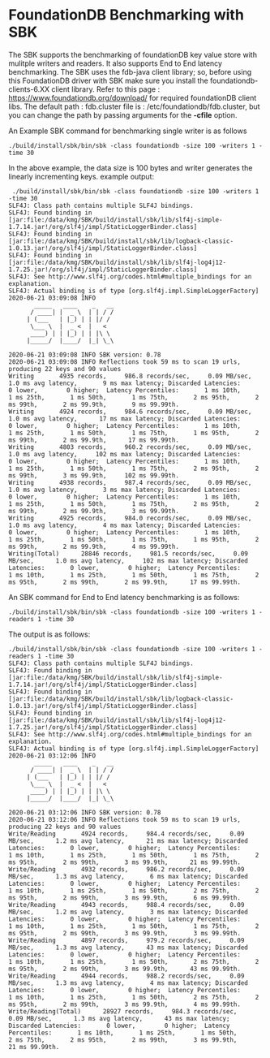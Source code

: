 <!--
Copyright (c) KMG. All Rights Reserved.

Licensed under the Apache License, Version 2.0 (the "License");
you may not use this file except in compliance with the License.
You may obtain a copy of the License at

    http://www.apache.org/licenses/LICENSE-2.0
-->
# FoundationDB Benchmarking with SBK 
The SBK supports the benchmarking of foundationDB key value store with mulitple writers and readers.
It also supports End to End latency benchmarking. The SBK uses the fdb-java client library; 
so, before using this FoundationDB driver with SBK make sure you install the foundationdb-clients-6.XX client library.
Refer to this page : https://www.foundationdb.org/download/ for required foundationDB client libs.
The default path : fdb.cluster file is : /etc/foundationdb/fdb.cluster,
but you can change the path by passing arguments for the **-cfile** option.


An Example SBK command for benchmarking single writer is as follows

```
./build/install/sbk/bin/sbk -class foundationdb -size 100 -writers 1 -time 30
```
In the above example, the data size is 100 bytes and writer generates the linearly incrementing keys.
example output:

```
 ./build/install/sbk/bin/sbk -class foundationdb -size 100 -writers 1 -time 30
SLF4J: Class path contains multiple SLF4J bindings.
SLF4J: Found binding in [jar:file:/data/kmg/SBK/build/install/sbk/lib/slf4j-simple-1.7.14.jar!/org/slf4j/impl/StaticLoggerBinder.class]
SLF4J: Found binding in [jar:file:/data/kmg/SBK/build/install/sbk/lib/logback-classic-1.0.13.jar!/org/slf4j/impl/StaticLoggerBinder.class]
SLF4J: Found binding in [jar:file:/data/kmg/SBK/build/install/sbk/lib/slf4j-log4j12-1.7.25.jar!/org/slf4j/impl/StaticLoggerBinder.class]
SLF4J: See http://www.slf4j.org/codes.html#multiple_bindings for an explanation.
SLF4J: Actual binding is of type [org.slf4j.impl.SimpleLoggerFactory]
2020-06-21 03:09:08 INFO
       _____   ____    _   __
      / ____| |  _ \  | | / /
     | (___   | |_) | | |/ /
      \___ \  |  _ <  |   <
      ____) | | |_) | | |\ \
     |_____/  |____/  |_| \_\

2020-06-21 03:09:08 INFO SBK version: 0.78
2020-06-21 03:09:08 INFO Reflections took 59 ms to scan 19 urls, producing 22 keys and 90 values
Writing       4935 records,     986.8 records/sec,     0.09 MB/sec,      1.0 ms avg latency,       9 ms max latency; Discarded Latencies:       0 lower,        0 higher;  Latency Percentiles:       1 ms 10th,       1 ms 25th,       1 ms 50th,       1 ms 75th,       2 ms 95th,       2 ms 99th,       2 ms 99.9th,       9 ms 99.99th.
Writing       4924 records,     984.6 records/sec,     0.09 MB/sec,      1.0 ms avg latency,      17 ms max latency; Discarded Latencies:       0 lower,        0 higher;  Latency Percentiles:       1 ms 10th,       1 ms 25th,       1 ms 50th,       1 ms 75th,       1 ms 95th,       2 ms 99th,       2 ms 99.9th,      17 ms 99.99th.
Writing       4803 records,     960.2 records/sec,     0.09 MB/sec,      1.0 ms avg latency,     102 ms max latency; Discarded Latencies:       0 lower,        0 higher;  Latency Percentiles:       1 ms 10th,       1 ms 25th,       1 ms 50th,       1 ms 75th,       2 ms 95th,       2 ms 99th,       3 ms 99.9th,     102 ms 99.99th.
Writing       4938 records,     987.4 records/sec,     0.09 MB/sec,      1.0 ms avg latency,       3 ms max latency; Discarded Latencies:       0 lower,        0 higher;  Latency Percentiles:       1 ms 10th,       1 ms 25th,       1 ms 50th,       1 ms 75th,       2 ms 95th,       2 ms 99th,       2 ms 99.9th,       3 ms 99.99th.
Writing       4925 records,     984.0 records/sec,     0.09 MB/sec,      1.0 ms avg latency,       4 ms max latency; Discarded Latencies:       0 lower,        0 higher;  Latency Percentiles:       1 ms 10th,       1 ms 25th,       1 ms 50th,       1 ms 75th,       1 ms 95th,       2 ms 99th,       2 ms 99.9th,       4 ms 99.99th.
Writing(Total)      28846 records,     981.5 records/sec,     0.09 MB/sec,      1.0 ms avg latency,     102 ms max latency; Discarded Latencies:       0 lower,        0 higher;  Latency Percentiles:       1 ms 10th,       1 ms 25th,       1 ms 50th,       1 ms 75th,       2 ms 95th,       2 ms 99th,       2 ms 99.9th,      17 ms 99.99th.
```

An SBK command for End to End latency benchmarking is as follows:
```
./build/install/sbk/bin/sbk -class foundationdb -size 100 -writers 1 -readers 1 -time 30
```
The output is as follows:
```
./build/install/sbk/bin/sbk -class foundationdb -size 100 -writers 1 -readers 1 -time 30
SLF4J: Class path contains multiple SLF4J bindings.
SLF4J: Found binding in [jar:file:/data/kmg/SBK/build/install/sbk/lib/slf4j-simple-1.7.14.jar!/org/slf4j/impl/StaticLoggerBinder.class]
SLF4J: Found binding in [jar:file:/data/kmg/SBK/build/install/sbk/lib/logback-classic-1.0.13.jar!/org/slf4j/impl/StaticLoggerBinder.class]
SLF4J: Found binding in [jar:file:/data/kmg/SBK/build/install/sbk/lib/slf4j-log4j12-1.7.25.jar!/org/slf4j/impl/StaticLoggerBinder.class]
SLF4J: See http://www.slf4j.org/codes.html#multiple_bindings for an explanation.
SLF4J: Actual binding is of type [org.slf4j.impl.SimpleLoggerFactory]
2020-06-21 03:12:06 INFO
       _____   ____    _   __
      / ____| |  _ \  | | / /
     | (___   | |_) | | |/ /
      \___ \  |  _ <  |   <
      ____) | | |_) | | |\ \
     |_____/  |____/  |_| \_\

2020-06-21 03:12:06 INFO SBK version: 0.78
2020-06-21 03:12:06 INFO Reflections took 59 ms to scan 19 urls, producing 22 keys and 90 values
Write/Reading       4924 records,     984.4 records/sec,     0.09 MB/sec,      1.2 ms avg latency,      21 ms max latency; Discarded Latencies:       0 lower,        0 higher;  Latency Percentiles:       1 ms 10th,       1 ms 25th,       1 ms 50th,       1 ms 75th,       2 ms 95th,       2 ms 99th,       3 ms 99.9th,      21 ms 99.99th.
Write/Reading       4932 records,     986.2 records/sec,     0.09 MB/sec,      1.3 ms avg latency,       6 ms max latency; Discarded Latencies:       0 lower,        0 higher;  Latency Percentiles:       1 ms 10th,       1 ms 25th,       1 ms 50th,       2 ms 75th,       2 ms 95th,       2 ms 99th,       3 ms 99.9th,       6 ms 99.99th.
Write/Reading       4943 records,     988.4 records/sec,     0.09 MB/sec,      1.2 ms avg latency,       3 ms max latency; Discarded Latencies:       0 lower,        0 higher;  Latency Percentiles:       1 ms 10th,       1 ms 25th,       1 ms 50th,       1 ms 75th,       2 ms 95th,       2 ms 99th,       3 ms 99.9th,       3 ms 99.99th.
Write/Reading       4897 records,     979.2 records/sec,     0.09 MB/sec,      1.3 ms avg latency,      43 ms max latency; Discarded Latencies:       0 lower,        0 higher;  Latency Percentiles:       1 ms 10th,       1 ms 25th,       1 ms 50th,       2 ms 75th,       2 ms 95th,       2 ms 99th,       3 ms 99.9th,      43 ms 99.99th.
Write/Reading       4944 records,     988.2 records/sec,     0.09 MB/sec,      1.3 ms avg latency,       4 ms max latency; Discarded Latencies:       0 lower,        0 higher;  Latency Percentiles:       1 ms 10th,       1 ms 25th,       1 ms 50th,       2 ms 75th,       2 ms 95th,       2 ms 99th,       3 ms 99.9th,       4 ms 99.99th.
Write/Reading(Total)      28927 records,     984.3 records/sec,     0.09 MB/sec,      1.3 ms avg latency,      43 ms max latency; Discarded Latencies:       0 lower,        0 higher;  Latency Percentiles:       1 ms 10th,       1 ms 25th,       1 ms 50th,       2 ms 75th,       2 ms 95th,       2 ms 99th,       3 ms 99.9th,      21 ms 99.99th.

```
